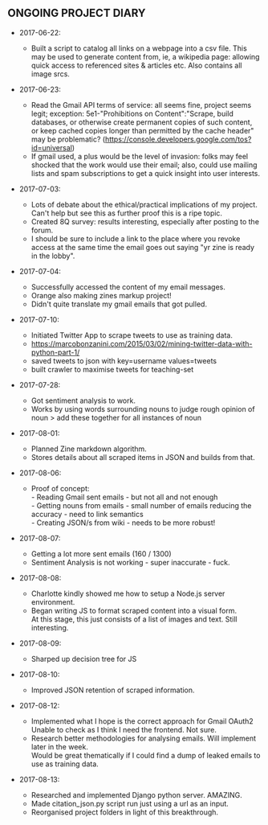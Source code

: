 ## ONGOING PROJECT DIARY
+ 2017-06-22:  
  + Built a script to catalog all links on a webpage into a csv file. This may be used to generate content from, ie, a wikipedia page: allowing quick access to referenced sites & articles etc. Also contains all image srcs.

+ 2017-06-23:
  + Read the Gmail API terms of service: all seems fine, project seems legit; exception: 5e1-"Prohibitions on Content":"Scrape, build databases, or otherwise create permanent copies of such content, or keep cached copies longer than permitted by the cache header" may be problematic? (https://console.developers.google.com/tos?id=universal)  
  + If gmail used, a plus would be the level of invasion: folks may feel shocked that the work would use their email; also, could use mailing lists and spam subscriptions to get a quick insight into user interests.
    
+ 2017-07-03:  
  + Lots of debate about the ethical/practical implications of my project. Can't help but see this as further proof this is a ripe topic.  
  + Created 8Q survey: results interesting, especially after posting to the forum.  
  + I should be sure to include a link to the place where you revoke access at the same time the email goes out saying "yr zine is ready in the lobby".  
    
+ 2017-07-04:  
  + Successfully accessed the content of my email messages.  
  + Orange also making zines markup project!  
  + Didn't quite translate my gmail emails that got pulled.  

+ 2017-07-10:  
  + Initiated Twitter App to scrape tweets to use as training data.  
  + https://marcobonzanini.com/2015/03/02/mining-twitter-data-with-python-part-1/  
  + saved tweets to json with key=username values=tweets  
  + built crawler to maximise tweets for teaching-set  

+ 2017-07-28:  
  + Got sentiment analysis to work.  
  + Works by using words surrounding nouns to judge rough opinion of noun > add these together for all instances of noun  

+ 2017-08-01:  
  + Planned Zine markdown algorithm.
  + Stores details about all scraped items in JSON and builds from that.

+ 2017-08-06:  
  + Proof of concept:  
            - Reading Gmail sent emails - but not all and not enough  
            - Getting nouns from emails - small number of emails reducing the accuracy - need to link semantics  
            - Creating JSON/s from wiki - needs to be more robust!  

+ 2017-08-07:  
  + Getting a lot more sent emails (160 / 1300)  
  + Sentiment Analysis is not working - super inaccurate - fuck.  

+ 2017-08-08:  
  + Charlotte kindly showed me how to setup a Node.js server environment.  
  + Began writing JS to format scraped content into a visual form.  
    At this stage, this just consists of a list of images and text. Still interesting.  

+ 2017-08-09:  
  + Sharped up decision tree for JS  

+ 2017-08-10:  
  + Improved JSON retention of scraped information.  

+ 2017-08-12:  
  + Implemented what I hope is the correct approach for Gmail OAuth2  
    Unable to check as I think I need the frontend. Not sure.  
  + Research better methodologies for analysing emails. Will implement later in the week.  
    Would be great thematically if I could find a dump of leaked emails to use as training data.  

+ 2017-08-13:  
  + Researched and implemented Django python server. AMAZING.  
  + Made citation_json.py script run just using a url as an input.  
  + Reorganised project folders in light of this breakthrough.  
